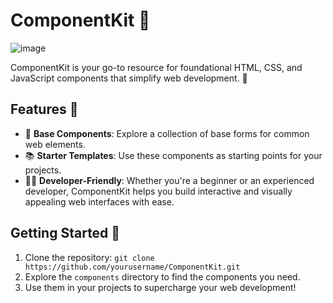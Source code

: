 # ComponentKit 🧩
![image](https://github.com/00sahad/Component-Kit/assets/109616941/8c4b520d-d665-4dcd-840c-20313055b869)

ComponentKit is your go-to resource for foundational HTML, CSS, and JavaScript components that simplify web development. 🚀

## Features 🌟

- 🎯 **Base Components**: Explore a collection of base forms for common web elements.
- 📚 **Starter Templates**: Use these components as starting points for your projects.
- 🧙‍♂️ **Developer-Friendly**: Whether you're a beginner or an experienced developer, ComponentKit helps you build interactive and visually appealing web interfaces with ease.

## Getting Started 🚀

1. Clone the repository: `git clone https://github.com/yourusername/ComponentKit.git`
2. Explore the `components` directory to find the components you need.
3. Use them in your projects to supercharge your web development!

